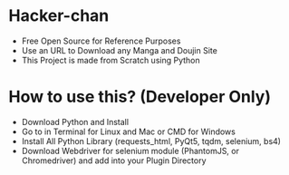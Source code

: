 # Hacker-chan

- Free Open Source for Reference Purposes
- Use an URL to Download any Manga and Doujin Site
- This Project is made from Scratch using Python

# How to use this? (Developer Only)

- Download Python and Install
- Go to in Terminal for Linux and Mac or CMD for Windows
- Install All Python Library (requests_html, PyQt5, tqdm, selenium, bs4)
- Download Webdriver for selenium module (PhantomJS, or Chromedriver) and add into your Plugin Directory

